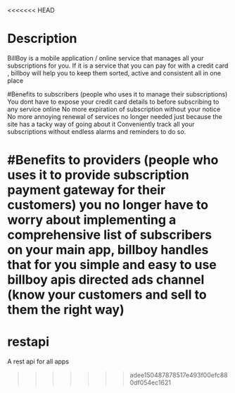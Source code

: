 <<<<<<< HEAD
# Description 
BillBoy is a mobile application / online service that manages all your subscriptions for you.
If it is a service that you can pay for with  a credit card , billboy will help you to keep
them sorted, active and consistent all in one place

#Benefits to subscribers (people who uses it to manage their subscriptions)
You dont have to expose your credit card details to before subscribing to any service online
No more expiration of subscription without your notice
No more annoying renewal of services no longer needed just because the site has a tacky way of going about it
Conveniently track all your subscriptions without endless alarms and reminders to do so.

#Benefits to providers (people who uses it to provide subscription payment gateway for their customers)
you no longer have to worry about implementing a comprehensive list of subscribers on your main app, billboy handles that for you
simple and easy to use billboy apis
directed ads channel (know your customers and sell to them the right way)
=======
# restapi
A rest api for all apps
>>>>>>> adee150487878517e493f00efc880df054ec1621
